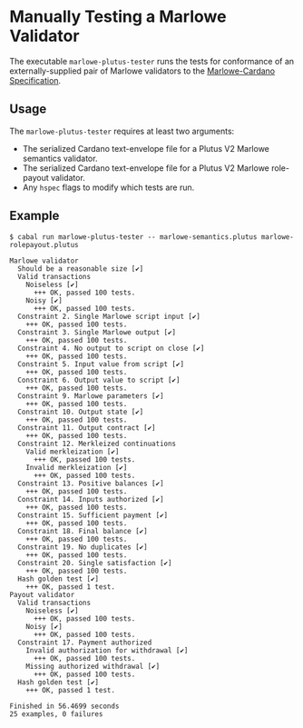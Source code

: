 # Manually Testing a Marlowe Validator

The executable `marlowe-plutus-tester` runs the tests for conformance of an externally-supplied pair of Marlowe validators to the [Marlowe-Cardano Specification](https://github.com/input-output-hk/marlowe-cardano/blob/main/marlowe/specification/ReadMe.md).


## Usage

The `marlowe-plutus-tester` requires at least two arguments:

- The serialized Cardano text-envelope file for a Plutus V2 Marlowe semantics validator.
- The serialized Cardano text-envelope file for a Plutus V2 Marlowe role-payout validator.
- Any `hspec` flags to modify which tests are run.


## Example

```console
$ cabal run marlowe-plutus-tester -- marlowe-semantics.plutus marlowe-rolepayout.plutus

Marlowe validator
  Should be a reasonable size [✔]
  Valid transactions
    Noiseless [✔]
      +++ OK, passed 100 tests.
    Noisy [✔]
      +++ OK, passed 100 tests.
  Constraint 2. Single Marlowe script input [✔]
    +++ OK, passed 100 tests.
  Constraint 3. Single Marlowe output [✔]
    +++ OK, passed 100 tests.
  Constraint 4. No output to script on close [✔]
    +++ OK, passed 100 tests.
  Constraint 5. Input value from script [✔]
    +++ OK, passed 100 tests.
  Constraint 6. Output value to script [✔]
    +++ OK, passed 100 tests.
  Constraint 9. Marlowe parameters [✔]
    +++ OK, passed 100 tests.
  Constraint 10. Output state [✔]
    +++ OK, passed 100 tests.
  Constraint 11. Output contract [✔]
    +++ OK, passed 100 tests.
  Constraint 12. Merkleized continuations
    Valid merkleization [✔]
      +++ OK, passed 100 tests.
    Invalid merkleization [✔]
      +++ OK, passed 100 tests.
  Constraint 13. Positive balances [✔]
    +++ OK, passed 100 tests.
  Constraint 14. Inputs authorized [✔]
    +++ OK, passed 100 tests.
  Constraint 15. Sufficient payment [✔]
    +++ OK, passed 100 tests.
  Constraint 18. Final balance [✔]
    +++ OK, passed 100 tests.
  Constraint 19. No duplicates [✔]
    +++ OK, passed 100 tests.
  Constraint 20. Single satisfaction [✔]
    +++ OK, passed 100 tests.
  Hash golden test [✔]
    +++ OK, passed 1 test.
Payout validator
  Valid transactions
    Noiseless [✔]
      +++ OK, passed 100 tests.
    Noisy [✔]
      +++ OK, passed 100 tests.
  Constraint 17. Payment authorized
    Invalid authorization for withdrawal [✔]
      +++ OK, passed 100 tests.
    Missing authorized withdrawal [✔]
      +++ OK, passed 100 tests.
  Hash golden test [✔]
    +++ OK, passed 1 test.

Finished in 56.4699 seconds
25 examples, 0 failures
```
